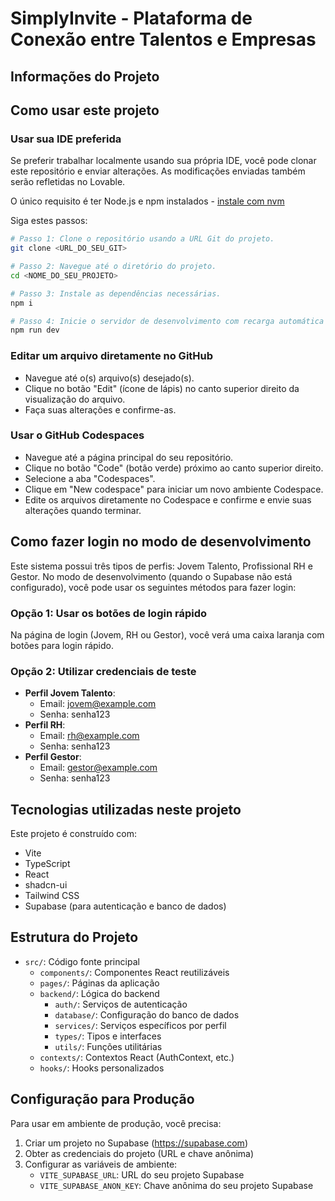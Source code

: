 
# SimplyInvite - Plataforma de Conexão entre Talentos e Empresas

## Informações do Projeto

## Como usar este projeto

### Usar sua IDE preferida

Se preferir trabalhar localmente usando sua própria IDE, você pode clonar este repositório e enviar alterações. As modificações enviadas também serão refletidas no Lovable.

O único requisito é ter Node.js e npm instalados - [instale com nvm](https://github.com/nvm-sh/nvm#installing-and-updating)

Siga estes passos:

```sh
# Passo 1: Clone o repositório usando a URL Git do projeto.
git clone <URL_DO_SEU_GIT>

# Passo 2: Navegue até o diretório do projeto.
cd <NOME_DO_SEU_PROJETO>

# Passo 3: Instale as dependências necessárias.
npm i

# Passo 4: Inicie o servidor de desenvolvimento com recarga automática e pré-visualização instantânea.
npm run dev
```

### Editar um arquivo diretamente no GitHub

- Navegue até o(s) arquivo(s) desejado(s).
- Clique no botão "Edit" (ícone de lápis) no canto superior direito da visualização do arquivo.
- Faça suas alterações e confirme-as.

### Usar o GitHub Codespaces

- Navegue até a página principal do seu repositório.
- Clique no botão "Code" (botão verde) próximo ao canto superior direito.
- Selecione a aba "Codespaces".
- Clique em "New codespace" para iniciar um novo ambiente Codespace.
- Edite os arquivos diretamente no Codespace e confirme e envie suas alterações quando terminar.

## Como fazer login no modo de desenvolvimento

Este sistema possui três tipos de perfis: Jovem Talento, Profissional RH e Gestor. No modo de desenvolvimento (quando o Supabase não está configurado), você pode usar os seguintes métodos para fazer login:

### Opção 1: Usar os botões de login rápido
Na página de login (Jovem, RH ou Gestor), você verá uma caixa laranja com botões para login rápido.

### Opção 2: Utilizar credenciais de teste
- **Perfil Jovem Talento**:
  - Email: jovem@example.com
  - Senha: senha123
- **Perfil RH**:
  - Email: rh@example.com
  - Senha: senha123
- **Perfil Gestor**:
  - Email: gestor@example.com
  - Senha: senha123

## Tecnologias utilizadas neste projeto

Este projeto é construído com:

- Vite
- TypeScript
- React
- shadcn-ui
- Tailwind CSS
- Supabase (para autenticação e banco de dados)

## Estrutura do Projeto

- `src/`: Código fonte principal
  - `components/`: Componentes React reutilizáveis
  - `pages/`: Páginas da aplicação
  - `backend/`: Lógica do backend
    - `auth/`: Serviços de autenticação
    - `database/`: Configuração do banco de dados
    - `services/`: Serviços específicos por perfil
    - `types/`: Tipos e interfaces
    - `utils/`: Funções utilitárias
  - `contexts/`: Contextos React (AuthContext, etc.)
  - `hooks/`: Hooks personalizados

## Configuração para Produção

Para usar em ambiente de produção, você precisa:

1. Criar um projeto no Supabase (https://supabase.com)
2. Obter as credenciais do projeto (URL e chave anônima)
3. Configurar as variáveis de ambiente:
   - `VITE_SUPABASE_URL`: URL do seu projeto Supabase
   - `VITE_SUPABASE_ANON_KEY`: Chave anônima do seu projeto Supabase

